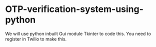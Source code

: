 # OTP-verification-system-using-python
We will use python  inbuilt Gui module Tkinter to code this. You need to register in Twilio to make this.
